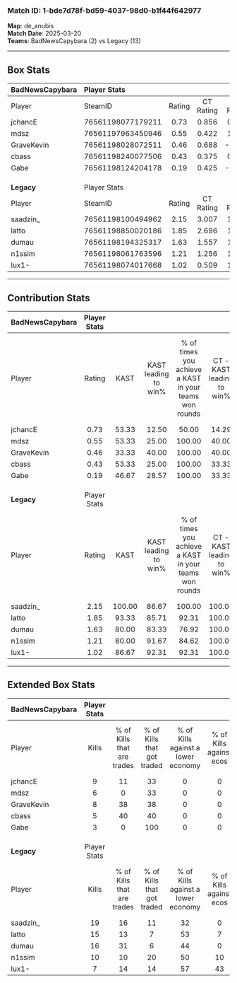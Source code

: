 ### Match ID: 1-bde7d78f-bd59-4037-98d0-b1f44f642977  
**Map**: de_anubis  
**Match Date**: 2025-03-20  
**Teams**: BadNewsCapybara (2) vs Legacy (13)  

---  

## Box Stats  

| **BadNewsCapybara** | Player Stats      |        |           |          |        |       |       |         |        |      |     |
| :- | :- | :-: | :-: | :-: | :-: | :-: | :-: | :-: | :-: | :-: | :-: |
| Player              | SteamID           | Rating | CT Rating | T Rating |  KAST  |  ADR  | Kills | Assists | Deaths | K/D  | HS% |
| jchancE             | 76561198077179211 |  0.73  |   0.856   |  0.227   | 53.33  | 58.5  |   9   |    0    |   12   | 0.75 | 44  |
| mdsz                | 76561197963450946 |  0.55  |   0.422   |  1.405   | 53.33  | 62.2  |   6   |    2    |   13   | 0.46 | 66  |
| GraveKevin          | 76561198028072511 |  0.46  |   0.688   |  -0.471  | 33.33  | 67.8  |   8   |    1    |   15   | 0.53 | 75  |
| cbass               | 76561198240077506 |  0.43  |   0.375   |  0.835   | 53.33  | 35.1  |   5   |    1    |   12   | 0.42 | 60  |
| Gabe                | 76561198124204178 |  0.19  |   0.425   |  -0.040  | 46.67  | 37.9  |   3   |    4    |   15   | 0.20 | 66  |
|                     |                   |        |           |          |        |       |       |         |        |      |     |
|                     |                   |        |           |          |        |       |       |         |        |      |     |
|                     |                   |        |           |          |        |       |       |         |        |      |     |
| **Legacy**          | Player Stats      |        |           |          |        |       |       |         |        |      |     |
| Player              | SteamID           | Rating | CT Rating | T Rating |  KAST  |  ADR  | Kills | Assists | Deaths | K/D  | HS% |
| saadzin_            | 76561198100494962 |  2.15  |   3.007   |  1.983   | 100.00 | 118.5 |  19   |    4    |   4    | 4.75 | 31  |
| latto               | 76561198850020186 |  1.85  |   2.696   |  1.730   | 93.33  | 110.5 |  15   |    5    |   4    | 3.75 | 46  |
| dumau               | 76561198194325317 |  1.63  |   1.557   |  1.697   | 80.00  | 95.0  |  16   |    1    |   7    | 2.29 | 43  |
| n1ssim              | 76561198061763596 |  1.21  |   1.256   |  1.381   | 80.00  | 70.7  |  10   |    2    |   7    | 1.43 | 80  |
| lux1-               | 76561198074017668 |  1.02  |   0.509   |  1.370   | 86.67  | 61.7  |   7   |    6    |   9    | 0.78 | 85  |
---  

## Contribution Stats  

| **BadNewsCapybara** | Player Stats |        |                      |                                                        |                           |                                                             |                          |                                                            |
| :- | :-: | :-: | :-: | :-: | :-: | :-: | :-: | :-: |
| Player              |    Rating    |  KAST  | KAST leading to win% | % of times you achieve a KAST in your teams won rounds | CT - KAST leading to win% | CT - % of times you achieve a KAST in your teams won rounds | T - KAST leading to win% | T - % of times you achieve a KAST in your teams won rounds |
| jchancE             |     0.73     | 53.33  |        12.50         |                         50.00                          |           14.29           |                            50.00                            |           0.00           |                            0.00                            |
| mdsz                |     0.55     | 53.33  |        25.00         |                         100.00                         |           40.00           |                           100.00                            |           0.00           |                            0.00                            |
| GraveKevin          |     0.46     | 33.33  |        40.00         |                         100.00                         |           40.00           |                           100.00                            |           0.00           |                            0.00                            |
| cbass               |     0.43     | 53.33  |        25.00         |                         100.00                         |           33.33           |                           100.00                            |           0.00           |                            0.00                            |
| Gabe                |     0.19     | 46.67  |        28.57         |                         100.00                         |           33.33           |                           100.00                            |           0.00           |                            0.00                            |
|                     |              |        |                      |                                                        |                           |                                                             |                          |                                                            |
|                     |              |        |                      |                                                        |                           |                                                             |                          |                                                            |
|                     |              |        |                      |                                                        |                           |                                                             |                          |                                                            |
| **Legacy**          | Player Stats |        |                      |                                                        |                           |                                                             |                          |                                                            |
| Player              |    Rating    |  KAST  | KAST leading to win% | % of times you achieve a KAST in your teams won rounds | CT - KAST leading to win% | CT - % of times you achieve a KAST in your teams won rounds | T - KAST leading to win% | T - % of times you achieve a KAST in your teams won rounds |
| saadzin_            |     2.15     | 100.00 |        86.67         |                         100.00                         |          100.00           |                           100.00                            |          83.33           |                           100.00                           |
| latto               |     1.85     | 93.33  |        85.71         |                         92.31                          |          100.00           |                           100.00                            |          81.82           |                           90.00                            |
| dumau               |     1.63     | 80.00  |        83.33         |                         76.92                          |          100.00           |                            66.67                            |          80.00           |                           80.00                            |
| n1ssim              |     1.21     | 80.00  |        91.67         |                         84.62                          |          100.00           |                           100.00                            |          88.89           |                           80.00                            |
| lux1-               |     1.02     | 86.67  |        92.31         |                         92.31                          |          100.00           |                            66.67                            |          90.91           |                           100.00                           |
---  

## Extended Box Stats  

| **BadNewsCapybara** | Player Stats |                            |                            |                                    |                         |                              |                                 |        |                             |                                     |                          |                               |                            |
| :- | :-: | :-: | :-: | :-: | :-: | :-: | :-: | :-: | :-: | :-: | :-: | :-: | :-: |
| Player              |    Kills     | % of Kills that are trades | % of Kills that got traded | % of Kills against a lower economy | % of Kills against ecos | % of Kills that are flawless | % of Kills that are close duels | Deaths | % of Deaths that get traded | % of Deaths against a lower economy | % of Deaths against ecos | % of Deaths that are flawless | % of Deaths that are close |
| jchancE             |      9       |             11             |             33             |                 0                  |            0            |              56              |                0                |   12   |              0              |                  0                  |            0             |              92               |             0              |
| mdsz                |      6       |             0              |             33             |                 0                  |            0            |              50              |               17                |   13   |             15              |                  0                  |            0             |              62               |             15             |
| GraveKevin          |      8       |             38             |             38             |                 0                  |            0            |              88              |                0                |   15   |              0              |                  0                  |            0             |              67               |             0              |
| cbass               |      5       |             40             |             40             |                 0                  |            0            |              60              |                0                |   12   |              8              |                  0                  |            0             |              58               |             0              |
| Gabe                |      3       |             0              |            100             |                 0                  |            0            |              67              |                0                |   15   |             27              |                  0                  |            0             |              67               |             13             |
|                     |              |                            |                            |                                    |                         |                              |                                 |        |                             |                                     |                          |                               |                            |
|                     |              |                            |                            |                                    |                         |                              |                                 |        |                             |                                     |                          |                               |                            |
|                     |              |                            |                            |                                    |                         |                              |                                 |        |                             |                                     |                          |                               |                            |
| **Legacy**          | Player Stats |                            |                            |                                    |                         |                              |                                 |        |                             |                                     |                          |                               |                            |
| Player              |    Kills     | % of Kills that are trades | % of Kills that got traded | % of Kills against a lower economy | % of Kills against ecos | % of Kills that are flawless | % of Kills that are close duels | Deaths | % of Deaths that get traded | % of Deaths against a lower economy | % of Deaths against ecos | % of Deaths that are flawless | % of Deaths that are close |
| saadzin_            |      19      |             16             |             11             |                 32                 |            0            |              68              |                5                |   4    |             25              |                 50                  |            0             |              25               |             0              |
| latto               |      15      |             13             |             7              |                 53                 |            7            |              73              |                0                |   4    |             50              |                 25                  |            0             |              50               |             0              |
| dumau               |      16      |             31             |             6              |                 44                 |            0            |              63              |               13                |   7    |             14              |                 14                  |            0             |              86               |             0              |
| n1ssim              |      10      |             10             |             20             |                 50                 |           10            |              50              |               10                |   7    |             57              |                 14                  |            0             |              57               |             0              |
| lux1-               |      7       |             14             |             14             |                 57                 |           43            |             100              |                0                |   9    |             56              |                 11                  |            0             |              78               |             11             |
